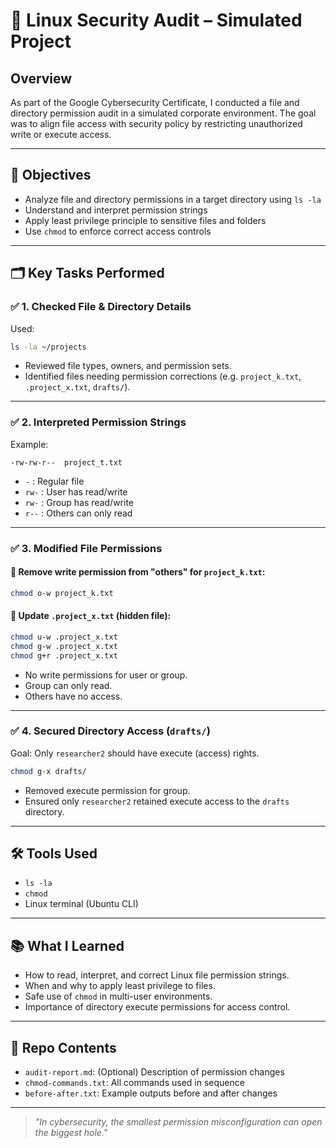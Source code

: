 # 🔐 Linux Security Audit – Simulated Project

## Overview
As part of the Google Cybersecurity Certificate, I conducted a file and directory permission audit in a simulated corporate environment. The goal was to align file access with security policy by restricting unauthorized write or execute access.

---

## 🔎 Objectives
- Analyze file and directory permissions in a target directory using `ls -la`
- Understand and interpret permission strings
- Apply least privilege principle to sensitive files and folders
- Use `chmod` to enforce correct access controls

---

## 🗂️ Key Tasks Performed

### ✅ 1. Checked File & Directory Details
Used:
```bash
ls -la ~/projects
```
- Reviewed file types, owners, and permission sets.
- Identified files needing permission corrections (e.g. `project_k.txt`, `.project_x.txt`, `drafts/`).

---

### ✅ 2. Interpreted Permission Strings
Example:  
```
-rw-rw-r--  project_t.txt
```
- `-` : Regular file  
- `rw-` : User has read/write  
- `rw-` : Group has read/write  
- `r--` : Others can only read  

---

### ✅ 3. Modified File Permissions
#### 🔧 Remove write permission from "others" for `project_k.txt`:
```bash
chmod o-w project_k.txt
```

#### 🔧 Update `.project_x.txt` (hidden file):
```bash
chmod u-w .project_x.txt
chmod g-w .project_x.txt
chmod g+r .project_x.txt
```
- No write permissions for user or group.
- Group can only read.
- Others have no access.

---

### ✅ 4. Secured Directory Access (`drafts/`)
Goal: Only `researcher2` should have execute (access) rights.
```bash
chmod g-x drafts/
```
- Removed execute permission for group.
- Ensured only `researcher2` retained execute access to the `drafts` directory.

---

## 🛠️ Tools Used
- `ls -la`
- `chmod`
- Linux terminal (Ubuntu CLI)

---

## 📚 What I Learned
- How to read, interpret, and correct Linux file permission strings.
- When and why to apply least privilege to files.
- Safe use of `chmod` in multi-user environments.
- Importance of directory execute permissions for access control.

---

## 📂 Repo Contents
- `audit-report.md`: (Optional) Description of permission changes
- `chmod-commands.txt`: All commands used in sequence
- `before-after.txt`: Example outputs before and after changes

---

> *"In cybersecurity, the smallest permission misconfiguration can open the biggest hole."*
